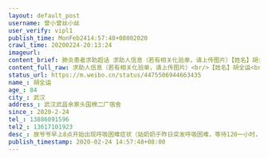 ```yaml
---
layout: default_post
username: 曾小曾丝小丝
user_verify: vipl1
publish_time: MonFeb2414:57:48+08002020
crawl_time: 20200224-20:13:24
imageurl: 
content_brief: 肺炎患者求助超话 求助人信息（若有相关化验单，请上传图片）【姓名】胡全运【年龄】84【所在城市】武汉【所在小区、社区】武汉武昌余家头国棉二厂宿舍【患病时间】2020-2-24【联系方式】13886091596【其他紧急联系人】13617101923【病情描述】 故爷爷早上8点开始出现呼吸困难症状（姑奶奶 ...全文
content_full_raw: 求助人信息（若有相关化验单，请上传图片）<br/>【姓名】胡全运<br/>【年龄】84<br/>【所在城市】武汉<br/>【所在小区、社区】武汉武昌余家头国棉二厂宿舍<br/>【患病时间】2020-2-24<br/>【联系方式】13886091596<br/>【其他紧急联系人】13617101923<br/>【病情描述】故爷爷早上8点开始出现呼吸困难症状（姑奶奶于昨日突发呼吸困难，等待120一小时，送往医院后已去世）
status_url: https://m.weibo.cn/status/4475506944663435
name_: 胡全运
age_: 84
city_: 武汉
address_: 武汉武昌余家头国棉二厂宿舍
since_: 2020-2-24
tel_: 13886091596
tel2_: 13617101923
desc_: 故爷爷早上8点开始出现呼吸困难症状（姑奶奶于昨日突发呼吸困难，等待120一小时，送往医院后已去世）
publish_timestamp: 2020-02-24 14:57:48+08:00
---
```

